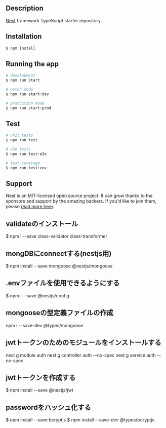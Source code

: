 
## Description

[Nest](https://github.com/nestjs/nest) framework TypeScript starter repository.

## Installation

```bash
$ npm install
```

## Running the app

```bash
# development
$ npm run start

# watch mode
$ npm run start:dev

# production mode
$ npm run start:prod
```

## Test

```bash
# unit tests
$ npm run test

# e2e tests
$ npm run test:e2e

# test coverage
$ npm run test:cov
```

## Support

Nest is an MIT-licensed open source project. It can grow thanks to the sponsors and support by the amazing backers. If you'd like to join them, please [read more here](https://docs.nestjs.com/support).

## validateのインストール
$ npm i --save class-validator class-transformer

## mongDBにconnectする(nestjs用)
$ npm install --save mongoose @nestjs/mongoose

## .envファイルを使用できるようにする
$ npm i --save @nestjs/config

## mongooseの型定義ファイルの作成
npm i --save-dev @types/mongoose

## jwtトークンのためのモジュールをインストールする
nest g module auth
nest g controller auth --no-spec
nest g service auth --no-spec

## jwtトークンを作成する
$ npm install --save @nestjs/jwt

## passwordをハッシュ化する
$ npm install --save bcryptjs
$ npm install --save-dev @types/bcryptjs